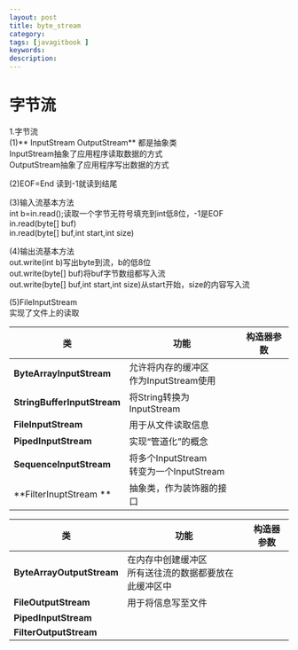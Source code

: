 ```yaml
---
layout: post
title: byte_stream
category: 
tags: [javagitbook ]
keywords:
description:
---
```

# 字节流

1.字节流<br>
(1)** InputStream OutputStream**  都是抽象类<br>
InputStream抽象了应用程序读取数据的方式<br>
OutputStream抽象了应用程序写出数据的方式<br>

(2)EOF=End 读到-1就读到结尾<br>

(3)输入流基本方法<br>
int b=in.read();读取一个字节无符号填充到int低8位，-1是EOF<br>
in.read(byte[] buf)<br>
in.read(byte[] buf,int start,int size)<br>

(4)输出流基本方法<br>
out.write(int b)写出byte到流，b的低8位<br>
out.write(byte[] buf)将buf字节数组都写入流<br>
out.write(byte[] buf,int start,int size)从start开始，size的内容写入流<br>

(5)FileInputStream<br>
实现了文件上的读取

| 类| 功能 |构造器参数 |
| -- | -- | -- |
| **ByteArrayInputStream** | 允许将内存的缓冲区<br>作为InputStream使用 ||
| **StringBufferInputStream** |将String转换为InputStream |  |
| **FileInputStream** |用于从文件读取信息 |  |
| **PipedInputStream** |实现“管道化”的概念 |  |
| **SequenceInputStream** | 将多个InputStream<br>转变为一个InputStream ||
| **FilterInuptStream **|抽象类，作为装饰器的接口  |  |

| 类| 功能 |构造器参数 |
| -- | -- | -- |
| **ByteArrayOutputStream** | 在内存中创建缓冲区<br>所有送往流的数据都要放在此缓冲区中|  |
|**FileOutputStream** |用于将信息写至文件 |  |
| **PipedInputStream** |  |  |
|**FilterOutputStream**|     |    |




